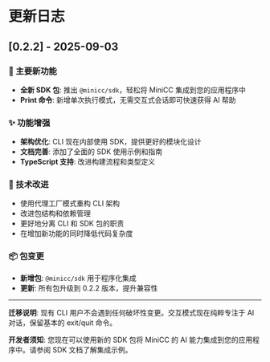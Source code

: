 # 更新日志

## [0.2.2] - 2025-09-03

### 🎉 主要新功能

- **全新 SDK 包**: 推出 `@minicc/sdk`，轻松将 MiniCC 集成到您的应用程序中
- **Print 命令**: 新增单次执行模式，无需交互式会话即可快速获得 AI 帮助

### ✨ 功能增强

- **架构优化**: CLI 现在内部使用 SDK，提供更好的模块化设计
- **文档完善**: 添加了全面的 SDK 使用示例和指南
- **TypeScript 支持**: 改进构建流程和类型定义

### 🔧 技术改进

- 使用代理工厂模式重构 CLI 架构
- 改进包结构和依赖管理
- 更好地分离 CLI 和 SDK 包的职责
- 在增加新功能的同时降低代码复杂度

### 📦 包变更

- **新增包**: `@minicc/sdk` 用于程序化集成
- **更新**: 所有包升级到 0.2.2 版本，提升兼容性

---

**迁移说明**: 现有 CLI 用户不会遇到任何破坏性变更。交互模式现在纯粹专注于 AI 对话，保留基本的 exit/quit 命令。

**开发者须知**: 您现在可以使用新的 SDK 包将 MiniCC 的 AI 能力集成到您的应用程序中。请参阅 SDK 文档了解集成示例。
